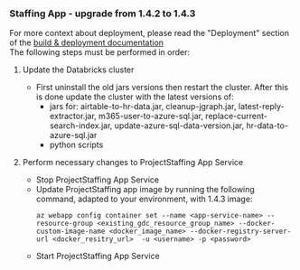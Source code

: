 ### Staffing App - upgrade from 1.4.2 to 1.4.3

For more context about deployment, please read the "Deployment" section of the [build & deployment documentation](../../deployment/README.MD)  
The following steps must be performed in order:

1. Update the Databricks cluster
    - First uninstall the old jars versions then restart the cluster. After this is done update the cluster with the latest versions of:
        - jars for: airtable-to-hr-data.jar, cleanup-jgraph.jar, latest-reply-extractor.jar, m365-user-to-azure-sql.jar, replace-current-search-index.jar, 
        update-azure-sql-data-version.jar, hr-data-to-azure-sql.jar
        - python scripts
    
2. Perform necessary changes to ProjectStaffing App Service
    - Stop ProjectStaffing App Service
    - Update ProjectStaffing app image by running the following command, adapted to your environment, with 1.4.3 image:
        ```
        az webapp config container set --name <app-service-name> --resource-group <existing_gdc_resource_group_name> --docker-custom-image-name <docker_image_name> --docker-registry-server-url <docker_resitry_url>  -u <username> -p <password>
      ```
    - Start ProjectStaffing App Service
